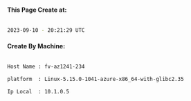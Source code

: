 
   
#### This Page Create at:

```bash

2023-09-10 - 20:21:29 UTC

```

#### Create By Machine:

```bash

Host Name : fv-az1241-234

platform  : Linux-5.15.0-1041-azure-x86_64-with-glibc2.35

Ip Local  : 10.1.0.5

```

